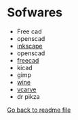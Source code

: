 # Sofwares

- Free cad
- openscad
- [inkscape](/md-files/inkscape.md)
- openscad
- [freecad](/md-files/freecad.md)
- kicad
- gimp
- [wine](md-files/wine.md)
- [vcarve](/md-files/vcarve.md)
- dr pikza

[Go back to readme file](/readme.md)